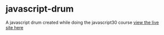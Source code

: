 # javascript-drum
A javascript drum created while doing the javascript30 course
[view the live site here](https://nk-webdev.github.io/javascript-drum/)
